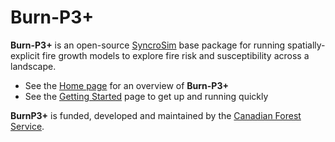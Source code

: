 # **Burn-P3+**

**Burn-P3+** is an open-source [SyncroSim](http://www.syncrosim.com) base package for running spatially-explicit fire growth models to explore fire risk and susceptibility across a landscape. 

* See the [Home page](https://burnp3.github.io/BurnP3Plus/) for an overview of **Burn-P3+**
* See the [Getting Started](https://burnp3.github.io/BurnP3Plus/getting_started.html) page to get up and running quickly

**BurnP3+** is funded, developed and maintained by the [Canadian Forest Service](https://www.nrcan.gc.ca/our-natural-resources/forests-forestry/the-canadian-forest-service/about-canadian-forest-service/17545).